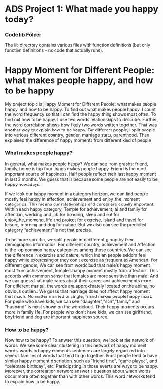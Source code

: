 # ADS Project 1: What made you happy today?
### Code lib Folder

The lib directory contains various files with function definitions (but only function definitions - no code that actually runs).

# Happy Moment for Different People: what makes people happy, and how to be happy

My project topic is Happy Moment for Different People: what makes people happy, and how to be happy. To find out what makes people happy, I count the word frequency so that I can find the happy thing shows most often. To find out how to be happy. I use two words relationships to describe. Further, the word correlation shows how likely two words written together. That was another way to explain how to be happy. For different people, I split people into various different country, gender, marriage statu, parenthood. Then explained the difference of happy moments from different kind of people

### What makes people happy?
In general, what makes people happy? We can see from graphs: friend, family, home is top four things makes people happy. Friend is the most important source of happiness. Half people reflect their last happy moment in last 3 months. We guess that is because some people are not easily to be happy nowadays.

If we look our happy moment in a category horizon, we can find people mostly feel happy in affection, achievement and enjoy_the_moment categories. This means our relationships and career are equally important. Within each happy category, Temple for achievement, ai and family for affection, wedding and job for bonding, sleep and eat for enjoy_the_momeng, life and project for exercise, island and travel for leisure, morning and dog for nature. But we also can see the predicted category “achievement” is not that precise.

To be more specific, we split people into different group by their demographic information. For different country, achievement and Affection is the top common happy categories among those countries. We can see the difference in exercise and nature, which Indian people seldom feel happy while excercising or they don’t exercise as frequent as American. For different gender, We can see from wordcloud that male’s happy moment most from achievement, female’s happy moment mostly from affection. This accords with common sense that females are more sensitive than male. And we can guess that male cares about their career and achievements more. For different marital, the words are approximately located on the abline, no obvious outliers. We guess that marriage does not affect happy moment that much. No matter married or single, friend makes people happy most. For peple who have kids, we can see "daughter","son","family" and "husband" is most shown on the wordcloud. Their happy moments occurs more in family life. For people who don't have kids, we can see girlfriend, boyfriend and dog are important happiness source.

### How to be happy?
Now how to be happy? To anwser this question, we look at the network of words. We see some clear clustering in this network of happy moment words; words in happy moments sentences are largely organized into several families of words that tend to go together. Most people tend to have similar happy moment discription, such as “friend time”, “game played”, and “celebrate birthday”, etc. Participating in those events are ways to be happy. Moreover, the correlation network answer a question about which words occur more often together than with other words. This word networks tend to explain how to be happy.








